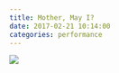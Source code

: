 ```yaml
---
title: Mother, May I?
date: 2017-02-21 10:14:00
categories: performance
---
```


<div id="galleria">
    <a href="{{ site.baseurl }}/images/default/mothermayi1.jpg">
      <img
        src="{{ site.baseurl }}/images/thumbnail/mothermayi1.jpg"
        data-big="{{ site.baseurl }}/images/raw/mothermayi1.jpg"
      >
    </a>
</div>

